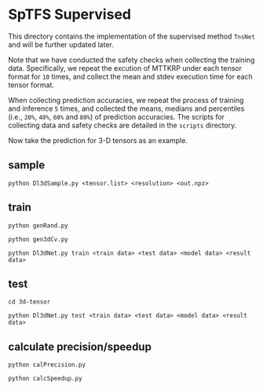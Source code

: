 # SpTFS Supervised

This directory contains the implementation of the supervised method `TnsNet` and will be further updated later.

Note that we have conducted the safety checks when collecting the training data. Specifically, we repeat the excution of MTTKRP under each tensor format for `10` times, and collect the mean and stdev execution time for each tensor format. 

When collecting prediction accuracies, we repeat the process of training and inference `5` times, and collected the means, medians and percentiles (i.e., `20%`, `40%`, `60%` and `80%`) of prediction accuracies. The scripts for collecting data and safety checks are detailed in the `scripts` directory.

Now take the prediction for 3-D tensors as an example.

## sample
    
    python Dl3dSample.py <tensor.list> <resolution> <out.npz>

## train

    python genRand.py

    python gen3dCv.py

    python Dl3dNet.py train <train data> <test data> <model data> <result data>

## test

    cd 3d-tensor

    python Dl3dNet.py test <train data> <test data> <model data> <result data>

## calculate precision/speedup
    
    python calPrecision.py

    python calcSpeedup.py
